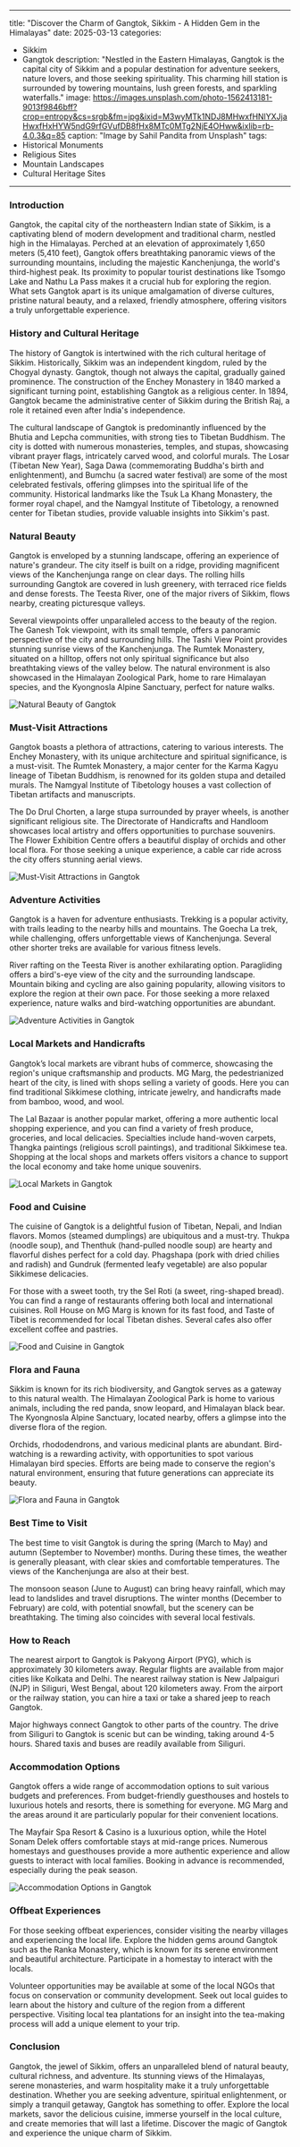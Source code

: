 
---
title: "Discover the Charm of Gangtok, Sikkim - A Hidden Gem in the Himalayas"
date: 2025-03-13
categories:
  - Sikkim
  - Gangtok
description: "Nestled in the Eastern Himalayas, Gangtok is the capital city of Sikkim and a popular destination for adventure seekers, nature lovers, and those seeking spirituality. This charming hill station is surrounded by towering mountains, lush green forests, and sparkling waterfalls."
image: https://images.unsplash.com/photo-1562413181-9013f9846bff?crop=entropy&cs=srgb&fm=jpg&ixid=M3wyMTk1NDJ8MHwxfHNlYXJjaHwxfHxHYW5ndG9rfGVufDB8fHx8MTc0MTg2NjE4OHww&ixlib=rb-4.0.3&q=85
caption: "Image by Sahil Pandita from Unsplash"
tags: 
  - Historical Monuments
  - Religious Sites
  - Mountain Landscapes
  - Cultural Heritage Sites
---


### **Introduction**

Gangtok, the capital city of the northeastern Indian state of Sikkim, is a captivating blend of modern development and traditional charm, nestled high in the Himalayas. Perched at an elevation of approximately 1,650 meters (5,410 feet), Gangtok offers breathtaking panoramic views of the surrounding mountains, including the majestic Kanchenjunga, the world's third-highest peak. Its proximity to popular tourist destinations like Tsomgo Lake and Nathu La Pass makes it a crucial hub for exploring the region. What sets Gangtok apart is its unique amalgamation of diverse cultures, pristine natural beauty, and a relaxed, friendly atmosphere, offering visitors a truly unforgettable experience.

### **History and Cultural Heritage**

The history of Gangtok is intertwined with the rich cultural heritage of Sikkim. Historically, Sikkim was an independent kingdom, ruled by the Chogyal dynasty. Gangtok, though not always the capital, gradually gained prominence. The construction of the Enchey Monastery in 1840 marked a significant turning point, establishing Gangtok as a religious center. In 1894, Gangtok became the administrative center of Sikkim during the British Raj, a role it retained even after India's independence.

The cultural landscape of Gangtok is predominantly influenced by the Bhutia and Lepcha communities, with strong ties to Tibetan Buddhism. The city is dotted with numerous monasteries, temples, and stupas, showcasing vibrant prayer flags, intricately carved wood, and colorful murals. The Losar (Tibetan New Year), Saga Dawa (commemorating Buddha's birth and enlightenment), and Bumchu (a sacred water festival) are some of the most celebrated festivals, offering glimpses into the spiritual life of the community. Historical landmarks like the Tsuk La Khang Monastery, the former royal chapel, and the Namgyal Institute of Tibetology, a renowned center for Tibetan studies, provide valuable insights into Sikkim's past.

### **Natural Beauty**

Gangtok is enveloped by a stunning landscape, offering an experience of nature's grandeur. The city itself is built on a ridge, providing magnificent views of the Kanchenjunga range on clear days. The rolling hills surrounding Gangtok are covered in lush greenery, with terraced rice fields and dense forests. The Teesta River, one of the major rivers of Sikkim, flows nearby, creating picturesque valleys.

Several viewpoints offer unparalleled access to the beauty of the region. The Ganesh Tok viewpoint, with its small temple, offers a panoramic perspective of the city and surrounding hills. The Tashi View Point provides stunning sunrise views of the Kanchenjunga. The Rumtek Monastery, situated on a hilltop, offers not only spiritual significance but also breathtaking views of the valley below. The natural environment is also showcased in the Himalayan Zoological Park, home to rare Himalayan species, and the Kyongnosla Alpine Sanctuary, perfect for nature walks.

<img src="placeholder_image_gangtok_natural_beauty.jpg" alt="Natural Beauty of Gangtok" />

### **Must-Visit Attractions**

Gangtok boasts a plethora of attractions, catering to various interests. The Enchey Monastery, with its unique architecture and spiritual significance, is a must-visit. The Rumtek Monastery, a major center for the Karma Kagyu lineage of Tibetan Buddhism, is renowned for its golden stupa and detailed murals. The Namgyal Institute of Tibetology houses a vast collection of Tibetan artifacts and manuscripts.

The Do Drul Chorten, a large stupa surrounded by prayer wheels, is another significant religious site. The Directorate of Handicrafts and Handloom showcases local artistry and offers opportunities to purchase souvenirs. The Flower Exhibition Centre offers a beautiful display of orchids and other local flora. For those seeking a unique experience, a cable car ride across the city offers stunning aerial views.

<img src="placeholder_image_gangtok_must_visit_attractions.jpg" alt="Must-Visit Attractions in Gangtok" />

### **Adventure Activities**

Gangtok is a haven for adventure enthusiasts. Trekking is a popular activity, with trails leading to the nearby hills and mountains. The Goecha La trek, while challenging, offers unforgettable views of Kanchenjunga. Several other shorter treks are available for various fitness levels.

River rafting on the Teesta River is another exhilarating option. Paragliding offers a bird's-eye view of the city and the surrounding landscape. Mountain biking and cycling are also gaining popularity, allowing visitors to explore the region at their own pace. For those seeking a more relaxed experience, nature walks and bird-watching opportunities are abundant.

<img src="placeholder_image_gangtok_adventure_activities.jpg" alt="Adventure Activities in Gangtok" />

### **Local Markets and Handicrafts**

Gangtok’s local markets are vibrant hubs of commerce, showcasing the region's unique craftsmanship and products. MG Marg, the pedestrianized heart of the city, is lined with shops selling a variety of goods. Here you can find traditional Sikkimese clothing, intricate jewelry, and handicrafts made from bamboo, wood, and wool.

The Lal Bazaar is another popular market, offering a more authentic local shopping experience, and you can find a variety of fresh produce, groceries, and local delicacies. Specialties include hand-woven carpets, Thangka paintings (religious scroll paintings), and traditional Sikkimese tea. Shopping at the local shops and markets offers visitors a chance to support the local economy and take home unique souvenirs.

<img src="placeholder_image_gangtok_local_markets.jpg" alt="Local Markets in Gangtok" />

### **Food and Cuisine**

The cuisine of Gangtok is a delightful fusion of Tibetan, Nepali, and Indian flavors. Momos (steamed dumplings) are ubiquitous and a must-try. Thukpa (noodle soup), and Thenthuk (hand-pulled noodle soup) are hearty and flavorful dishes perfect for a cold day. Phagshapa (pork with dried chilies and radish) and Gundruk (fermented leafy vegetable) are also popular Sikkimese delicacies.

For those with a sweet tooth, try the Sel Roti (a sweet, ring-shaped bread). You can find a range of restaurants offering both local and international cuisines. Roll House on MG Marg is known for its fast food, and Taste of Tibet is recommended for local Tibetan dishes. Several cafes also offer excellent coffee and pastries.

<img src="placeholder_image_gangtok_food_and_cuisine.jpg" alt="Food and Cuisine in Gangtok" />

### **Flora and Fauna**

Sikkim is known for its rich biodiversity, and Gangtok serves as a gateway to this natural wealth. The Himalayan Zoological Park is home to various animals, including the red panda, snow leopard, and Himalayan black bear. The Kyongnosla Alpine Sanctuary, located nearby, offers a glimpse into the diverse flora of the region.

Orchids, rhododendrons, and various medicinal plants are abundant. Bird-watching is a rewarding activity, with opportunities to spot various Himalayan bird species. Efforts are being made to conserve the region's natural environment, ensuring that future generations can appreciate its beauty.

<img src="placeholder_image_gangtok_flora_fauna.jpg" alt="Flora and Fauna in Gangtok" />

### **Best Time to Visit**

The best time to visit Gangtok is during the spring (March to May) and autumn (September to November) months. During these times, the weather is generally pleasant, with clear skies and comfortable temperatures. The views of the Kanchenjunga are also at their best.

The monsoon season (June to August) can bring heavy rainfall, which may lead to landslides and travel disruptions. The winter months (December to February) are cold, with potential snowfall, but the scenery can be breathtaking. The timing also coincides with several local festivals.

### **How to Reach**

The nearest airport to Gangtok is Pakyong Airport (PYG), which is approximately 30 kilometers away. Regular flights are available from major cities like Kolkata and Delhi. The nearest railway station is New Jalpaiguri (NJP) in Siliguri, West Bengal, about 120 kilometers away. From the airport or the railway station, you can hire a taxi or take a shared jeep to reach Gangtok.

Major highways connect Gangtok to other parts of the country. The drive from Siliguri to Gangtok is scenic but can be winding, taking around 4-5 hours. Shared taxis and buses are readily available from Siliguri.

### **Accommodation Options**

Gangtok offers a wide range of accommodation options to suit various budgets and preferences. From budget-friendly guesthouses and hostels to luxurious hotels and resorts, there is something for everyone. MG Marg and the areas around it are particularly popular for their convenient locations.

The Mayfair Spa Resort & Casino is a luxurious option, while the Hotel Sonam Delek offers comfortable stays at mid-range prices. Numerous homestays and guesthouses provide a more authentic experience and allow guests to interact with local families. Booking in advance is recommended, especially during the peak season.

<img src="placeholder_image_gangtok_accommodation.jpg" alt="Accommodation Options in Gangtok" />

### **Offbeat Experiences**

For those seeking offbeat experiences, consider visiting the nearby villages and experiencing the local life. Explore the hidden gems around Gangtok such as the Ranka Monastery, which is known for its serene environment and beautiful architecture. Participate in a homestay to interact with the locals.

Volunteer opportunities may be available at some of the local NGOs that focus on conservation or community development. Seek out local guides to learn about the history and culture of the region from a different perspective. Visiting local tea plantations for an insight into the tea-making process will add a unique element to your trip.

### **Conclusion**

Gangtok, the jewel of Sikkim, offers an unparalleled blend of natural beauty, cultural richness, and adventure. Its stunning views of the Himalayas, serene monasteries, and warm hospitality make it a truly unforgettable destination. Whether you are seeking adventure, spiritual enlightenment, or simply a tranquil getaway, Gangtok has something to offer. Explore the local markets, savor the delicious cuisine, immerse yourself in the local culture, and create memories that will last a lifetime. Discover the magic of Gangtok and experience the unique charm of Sikkim.


